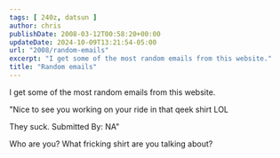 ```yaml
---
tags: [ 240z, datsun ]
author: chris
publishDate: 2008-03-12T00:58:20+00:00
updateDate: 2024-10-09T13:21:54-05:00
url: "2008/random-emails"
excerpt: "I get some of the most random emails from this website."
title: "Random emails"
---
```


I get some of the most random emails from this website.

"Nice to see you working on your ride in that qeek shirt LOL

They suck. Submitted By: NA"

Who are you? What fricking shirt are you talking about?
